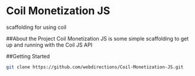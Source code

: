 # Coil Monetization JS
 scaffolding for using coil

##About the Project
Coil Monetization JS is some simple scaffolding to get up and running with the Coil JS API

##Getting Started
```sh
git clone https://github.com/webdirections/Coil-Monetization-JS.git

